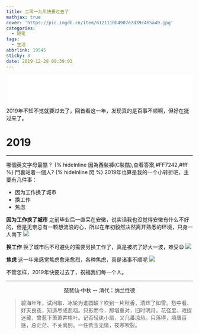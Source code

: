 ```yaml
---
title: 二零一九年快要过去了
mathjax: true
cover: 'https://pic.imgdb.cn/item/6121110b4907e2d39c465a49.jpg'
categories:
  - 随笔
tags:
  - 生活
abbrlink: 19545
sticky: 3
date: 2019-12-28 09:39:03
---
```


<div align="middle"><iframe frameborder="no" border="0" marginwidth="0" marginheight="0" width=500 height=86 src="//music.163.com/outchain/player?type=2&id=421091290&auto=1&height=66" muted="muted"></iframe></div>
2019年不知不觉就要过去了，回首看这一年，发现真的是百事不顺啊，但好在挺过来了。

# 2019
---
哪個英文字母最酷？ {% hideInline 因為西裝褲(C裝酷),查看答案,#FF7242,#fff %}
門裏站着一個人? {% hideInline 閃 %}
2019年也算是我的一个小转折吧，主要有几件事：
* 因为工作换了城市
* 换工作
* 焦虑

**因为工作换了城市** 之前毕业后一直呆在安徽，说实话我也没觉得安徽有什么不好的，但是无奈总有一颗想流浪的心，所以在年初毅然决然离开熟悉的环境，只身一人南下
![](https://cdn.jsdelivr.net/gh/latin-xiao-mao/img/blog-content/2019/3.jpg)

**换工作** 换了城市后不可避免的需要另换工作了，真是被坑了好大一波，难受😫
![](https://cdn.jsdelivr.net/gh/latin-xiao-mao/img/blog-content/2019/2.jpg)

**焦虑** 这一年来感觉焦虑愈来愈烈，各种焦虑，真是诸事不顺呢
![](https://cdn.jsdelivr.net/gh/latin-xiao-mao/img/blog-content/2019/1.jpg)

不管怎样，2019年快要过去了，祝福我们每一个人。

------




<div align="middle">琵琶仙·中秋
	-- 清代：纳兰性德
</div>

> 碧海年年，试问取、冰轮为谁圆缺？吹到一片秋香，清辉了如雪。愁中看、好天良夜，知道尽成悲咽。只影而今，那堪重对，旧时明月。花径里、戏捉迷藏，曾惹下萧萧井梧叶。记否轻纨小扇，又几番凉热。只落得，填膺百感，总茫茫、不关离别。一任紫玉无情，夜寒吹裂。
